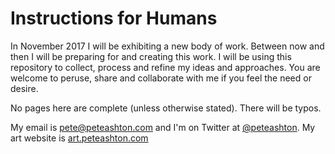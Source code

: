 # Instructions for Humans

In November 2017 I will be exhibiting a new body of work. Between now and then I will be preparing for and creating this work. I will be using this repository to collect, process and refine my ideas and approaches. You are welcome to peruse, share and collaborate with me if you feel the need or desire. 

No pages here are complete (unless otherwise stated). There will be typos. 

My email is pete@peteashton.com and I'm on Twitter at [@peteashton](http://twitter.com/peteashton). My art website is [art.peteashton.com](http://art.peteashton.com)
